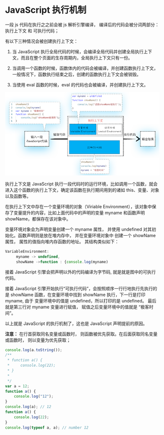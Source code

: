 # JavaScript 执行机制

一段 js 代码在执行之之前会被 js 解析引擎编译， 编译后的代码会被分词两部分： 执行上下文 和 可执行代码；

有以下三种情况会被创建执行上下文：

1. 当 JavaScript 执行全局代码的时候，会编译全局代码并创建全局执行上下文，而且在整个页面的生存周期内，全局执行上下文只有一份。

2. 当调用一个函数的时候，函数体内的代码会被编译，并创建函数执行上下文，一般情况下，函数执行结束之后，创建的函数执行上下文会被销毁。

3. 当使用 eval 函数的时候，eval 的代码也会被编译，并创建执行上下文。

<img src="./img/5sxw.png" />

执行上下文是 JavaScript 执行一段代码时的运行环境，比如调用一个函数，就会进入这个函数的执行上下文，确定该函数在执行期间用到的诸如 this、变量、对象以及函数等。

在执行上下文中存在一个变量环境的对象（Viriable Environment），该对象中保存了变量提升的内容，比如上面代码中的声明的变量 myname 和函数声明 showName，都保存在该对象中。

变量环境对象会为声明变量创建一个 myname 属性， 并使用 undefined 对其初始化。函数声明则是放在堆内存中， 并在变量环境对象中 创建一个 showName 属性， 属性的值指向堆内存函数的地址。 其结构类似如下：

```js
VariableEnvironment:
     myname -> undefined,
     showName ->function : {console.log(myname)

```

接着 JavaScript 引擎会把声明以外的代码编译为字节码, 就是就是图中的可执行代码。

接着 JavaScript 引擎开始执行“可执行代码”，会按照顺序一行行地执行先执行的是 showName 函数，在变量环境中找到 showName 执行，下一行是打印 myname, 由于 变量环境中的值是 undefined，所以打印的是 undefined。 最后就是第三行对 myname 变量进行赋值， 赋值之后变量环境中的值就是 “极客时间”。

以上就是 JavaScript 的执行机制了，这也是 JavaScript 声明提前的原因。

**注意：**
在行首获取同名变量或函数时， 则函数被优先获取。在后面获取同名变量或函数时， 则以变量为优先获取；

```js
console.log(a.toString());
/**
 * function a() {
 *     console.log(22);
 * }
 *
 */
var a = 12;
function a() {
	console.log("12");
}
console.log(a); // 12
function a() {
	console.log(22);
}
console.log(typeof a, a); // number 12
```
